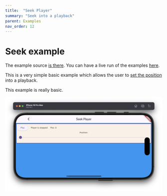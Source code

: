 ```yaml
---
title:  "Seek Player"
summary: "Seek into a playback"
parent: Examples
nav_order: 12
---
```

# Seek example

The example source [is there](https://github.com/canardoux/flutter_sound/blob/master/example/lib/seek/seek.dart). You can have a live run of the examples [here](/live/index.html).

This is a very simple basic example which allows the user to [set the position](/api/player/FlutterSoundPlayer/seekToPlayer.html) into a playback.

This example is really basic.

![screen shot](ScreenShots/SeekPlayer.png)